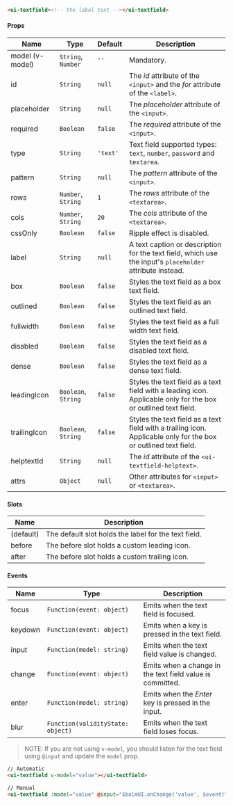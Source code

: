```html
<ui-textfield><!-- the label text --></ui-textfield>
```

#### Props

| Name            | Type                | Default  | Description                                                                                                     |
| --------------- | ------------------- | -------- | --------------------------------------------------------------------------------------------------------------- |
| model (v-model) | `String`, `Number`  | `''`     | Mandatory.                                                                                                      |
| id              | `String`            | `null`   | The _id_ attribute of the `<input>` and the _for_ attribute of the `<label>`.                                   |
| placeholder     | `String`            | `null`   | The _placeholder_ attribute of the `<input>`.                                                                   |
| required        | `Boolean`           | `false`  | The _required_ attribute of the `<input>`.                                                                      |
| type            | `String`            | `'text'` | Text field supported types: `text`, `number`, `password` and `textarea`.                                        |
| pattern         | `String`            | `null`   | The _pattern_ attribute of the `<input>`.                                                                       |
| rows            | `Number`, `String`  | `1`      | The _rows_ attribute of the `<textarea>`.                                                                       |
| cols            | `Number`, `String`  | `20`     | The _cols_ attribute of the `<textarea>`.                                                                       |
| cssOnly         | `Boolean`           | `false`  | Ripple effect is disabled.                                                                                      |
| label           | `String`            | `null`   | A text caption or description for the text field, which use the input's `placeholder` attribute instead.        |
| box             | `Boolean`           | `false`  | Styles the text field as a box text field.                                                                      |
| outlined        | `Boolean`           | `false`  | Styles the text field as an outlined text field.                                                                |
| fullwidth       | `Boolean`           | `false`  | Styles the text field as a full width text field.                                                               |
| disabled        | `Boolean`           | `false`  | Styles the text field as a disabled text field.                                                                 |
| dense           | `Boolean`           | `false`  | Styles the text field as a dense text field.                                                                    |
| leadingIcon     | `Boolean`, `String` | `false`  | Styles the text field as a text field with a leading icon. Applicable only for the box or outlined text field.  |
| trailingIcon    | `Boolean`, `String` | `false`  | Styles the text field as a text field with a trailing icon. Applicable only for the box or outlined text field. |
| helptextId      | `String`            | `null`   | The _id_ attribute of the `<ui-textfield-helptext>`.                                                            |
| attrs           | `Object`            | `null`   | Other attributes for `<input>` or `<textarea>`.                                                                 |

#### Slots

| Name      | Description                                          |
| --------- | ---------------------------------------------------- |
| (default) | The default slot holds the label for the text field. |
| before    | The before slot holds a custom leading icon.         |
| after     | The before slot holds a custom trailing icon.        |

#### Events

| Name    | Type                              | Description                                               |
| ------- | --------------------------------- | --------------------------------------------------------- |
| focus   | `Function(event: object)`         | Emits when the text field is focused.                     |
| keydown | `Function(event: object)`         | Emits when a key is pressed in the text field.            |
| input   | `Function(model: string)`         | Emits when the text field value is changed.               |
| change  | `Function(event: object)`         | Emits when a change in the text field value is committed. |
| enter   | `Function(model: string)`         | Emits when the _Enter_ key is pressed in the input.       |
| blur    | `Function(validityState: object)` | Emits when the text field loses focus.                    |

> NOTE: If you are not using `v-model`, you should listen for the text field using `@input` and update the `model` prop.

```html
// Automatic
<ui-textfield v-model="value"></ui-textfield>

// Manual
<ui-textfield :model="value" @input="$balmUI.onChange('value', $event)"></ui-textfield>
```
